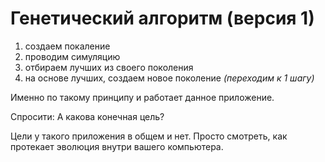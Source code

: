 # Генетический алгоритм (версия 1)

1.  создаем покаление
2.  проводим симуляцию
3.  отбираем лучших из своего поколения
4.  на основе лучших, создаем новое поколение *(переходим к 1 шагу)*

Именно по такому принципу и работает данное приложение.

Спросити: А какова конечная цель?

Цели у такого приложения в общем и нет. Просто смотреть, как протекает эволюция внутри вашего компьютера.

